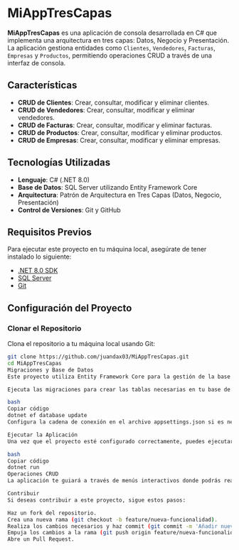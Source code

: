 # MiAppTresCapas

**MiAppTresCapas** es una aplicación de consola desarrollada en C# que implementa una arquitectura en tres capas: Datos, Negocio y Presentación. La aplicación gestiona entidades como `Clientes`, `Vendedores`, `Facturas`, `Empresas` y `Productos`, permitiendo operaciones CRUD a través de una interfaz de consola.

## Características

- **CRUD de Clientes**: Crear, consultar, modificar y eliminar clientes.
- **CRUD de Vendedores**: Crear, consultar, modificar y eliminar vendedores.
- **CRUD de Facturas**: Crear, consultar, modificar y eliminar facturas.
- **CRUD de Productos**: Crear, consultar, modificar y eliminar productos.
- **CRUD de Empresas**: Crear, consultar, modificar y eliminar empresas.

## Tecnologías Utilizadas

- **Lenguaje**: C# (.NET 8.0)
- **Base de Datos**: SQL Server utilizando Entity Framework Core
- **Arquitectura**: Patrón de Arquitectura en Tres Capas (Datos, Negocio, Presentación)
- **Control de Versiones**: Git y GitHub

## Requisitos Previos

Para ejecutar este proyecto en tu máquina local, asegúrate de tener instalado lo siguiente:

- [.NET 8.0 SDK](https://dotnet.microsoft.com/download/dotnet/8.0)
- [SQL Server](https://www.microsoft.com/en-us/sql-server/sql-server-downloads)
- [Git](https://git-scm.com/)

## Configuración del Proyecto

### Clonar el Repositorio

Clona el repositorio a tu máquina local usando Git:

```bash
git clone https://github.com/juandax03/MiAppTresCapas.git
cd MiAppTresCapas
Migraciones y Base de Datos
Este proyecto utiliza Entity Framework Core para la gestión de la base de datos. Si es la primera vez que configuras la base de datos, sigue estos pasos:

Ejecuta las migraciones para crear las tablas necesarias en tu base de datos:

bash
Copiar código
dotnet ef database update
Configura la cadena de conexión en el archivo appsettings.json si es necesario, apuntando a tu instancia de SQL Server.

Ejecutar la Aplicación
Una vez que el proyecto esté configurado correctamente, puedes ejecutarlo utilizando el siguiente comando:

bash
Copiar código
dotnet run
Operaciones CRUD
La aplicación te guiará a través de menús interactivos donde podrás realizar operaciones de creación, consulta, modificación y eliminación sobre las entidades del sistema.

Contribuir
Si deseas contribuir a este proyecto, sigue estos pasos:

Haz un fork del repositorio.
Crea una nueva rama (git checkout -b feature/nueva-funcionalidad).
Realiza los cambios necesarios y haz commit (git commit -m 'Añadir nueva funcionalidad').
Empuja los cambios a la rama (git push origin feature/nueva-funcionalidad).
Abre un Pull Request.
